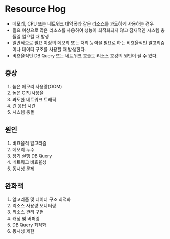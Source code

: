 # Resource Hog

- 메모리, CPU 또는 네트워크 대역폭과 같은 리소스를 과도하게 사용하는 경우
- 필요 이상으로 많은 리소스를 사용하여 성능이 최적화되지 않고 잠재적인 시스템 충돌일 일으킬 때 발생
- 일반적으로 필요 이상의 메모리 또는 처리 능력을 필요로 하는 비효율적인 알고리즘이나 데이터 구조를 사용할 때 발생한다.
- 비효율적인 DB Query 또는 네트워크 호출도 리소스 호깅의 원인이 될 수 있다.

## 증상
1. 높은 메모리 사용량(OOM)
2. 높은 CPU사용율
3. 과도한 네트워크 트래픽
4. 긴 응답 시간
5. 시스템 충돌

## 원인
1. 비효율적 알고리즘
2. 메모리 누수
3. 장기 실행 DB Query
4. 네트워크 비효율성
5. 동시성 문제

## 완화책
1. 알고리즘 및 데이터 구조 최적화
2. 리소스 사용량 모니터링
3. 리소스 관리 구현
4. 캐싱 및 버퍼링
5. DB Query 최적화
6. 동시성 제한